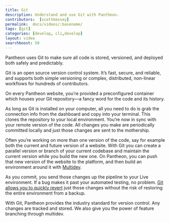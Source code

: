 ```yaml
---
title: Git
description: Understand and use Git with Pantheon.
contributors:  [scottmassey]
permalink:  docs/videos/:basename/
tags: [git]
categories: [develop, cli,develop]
layout: video
searchboost: 50
---
```


<Youtube src="LG7_wWQHtS4" title="Git" />

Pantheon uses Git to make sure all code is stored, versioned, and deployed both safely and predictably.

Git is an open source version control system. It’s fast, secure, and reliable, and supports both simple versioning or complex, distributed, non-linear workflows for hundreds of contributors.

On every Pantheon website, you’re provided a preconfigured container which houses your Git repository—a fancy word for the code and its history.

As long as Git is installed on your computer, all you need to do is grab the connection info from the dashboard and copy into your terminal. This clones the repository to your local environment. You’re now in sync with your remote version of the code. All changes you make are periodically committed locally and just those changes are sent to the mothership.

Often you’re working on more than one version of the code, say for example both the current and future version of a website. With Git you can create a parallel version or branch of your current codebase and maintain the current version while you build the new one. On Pantheon, you can push that new version of the website to the platform, and then build an environment around it with [Multidev](/multidev).

As you commit, you send those changes up the pipeline to your Live environment.  If a bug makes it past your automated testing, no problem. [Git allows you to quickly revert](/undo-commits) just those changes without the risk of restoring the entire environment from a backup.

With Git, Pantheon provides the industry standard for version control. Any changes are tracked and stored. We also give you the power of feature branching through multidev.

